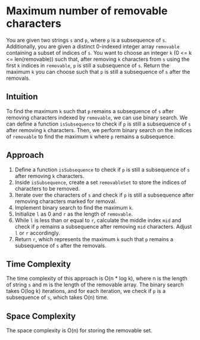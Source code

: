 # Maximum number of removable characters
You are given two strings `s` and `p`, where `p` is a subsequence of `s`. Additionally, you are given a distinct 0-indexed integer array `removable` containing a subset of indices of `s`. You want to choose an integer `k` (0 <= k <= len(removable)) such that, after removing `k` characters from `s` using the first `k` indices in `removable`, `p` is still a subsequence of `s`. Return the maximum `k` you can choose such that `p` is still a subsequence of `s` after the removals.

## Intuition
To find the maximum `k` such that `p` remains a subsequence of `s` after removing characters indexed by `removable`, we can use binary search. We can define a function `isSubsequence` to check if `p` is still a subsequence of `s` after removing `k` characters. Then, we perform binary search on the indices of `removable` to find the maximum `k` where `p` remains a subsequence.

## Approach
1. Define a function `isSubsequence` to check if `p` is still a subsequence of `s` after removing `k` characters.
2. Inside `isSubsequence`, create a set `removableSet` to store the indices of characters to be removed.
3. Iterate over the characters of `s` and check if `p` is still a subsequence after removing characters marked for removal.
4. Implement binary search to find the maximum `k`.
5. Initialize `l` as 0 and `r` as the length of `removable`.
6. While `l` is less than or equal to `r`, calculate the middle index `mid` and check if `p` remains a subsequence after removing `mid` characters. Adjust `l` or `r` accordingly.
7. Return `r`, which represents the maximum `k` such that `p` remains a subsequence of `s` after the removals.

## Time Complexity
The time complexity of this approach is O(n * log k), where n is the length of string `s` and m is the length of the removable array. The binary search takes O(log k) iterations, and for each iteration, we check if `p` is a subsequence of `s`, which takes O(n) time.

## Space Complexity
The space complexity is O(n) for storing the removable set.
